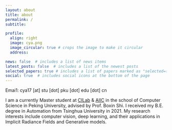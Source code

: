 ```yaml
---
layout: about
title: about
permalink: /
subtitle: 

profile:
  align: right
  image: cya.png
  image_circular: true # crops the image to make it circular
  address: 

news: false  # includes a list of news items
latest_posts: false  # includes a list of the newest posts
selected_papers: true # includes a list of papers marked as "selected={true}"
social: true  # includes social icons at the bottom of the page
---
```


Emai1: cya17 [at] stu [dot] pku [dot] edu [dot] cn

I am a currently Master student at [CILab](https://ci.idm.pku.edu.cn/) & [AIIC](http://aiic.pku.edu.cn/) in the school of Computer Science in Peking University, advised by Prof. Boxin Shi. I received my B.E. degree in Automation from Tsinghua University in 2021. My research interests include computer vision, deep learning, and their applications in Implicit Radiance Fields and Generative models.
